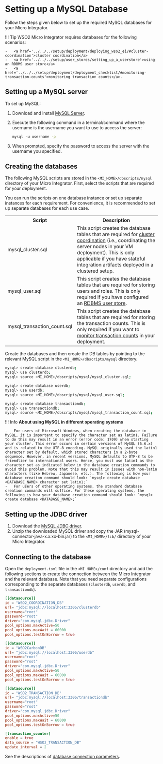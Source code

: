 
# Setting up a MySQL Database

Follow the steps given below to set up the required MySQL databases for your Micro Integrator.

!!! Tip
	WSO2 Micro Integrator requires databases for the following scenarios: 
	
	-	<a href='../../../setup/deployment/deploying_wso2_ei/#cluster-coordination'>cluster coordination</a>
	-	<a href='../../../setup/user_stores/setting_up_a_userstore'>using an RDBMS user store</a>
	-	<a href='../../../setup/deployment/deployment_checklist/#monitoring-transaction-counts'>monitoring transaction counts</a>.

## Setting up a MySQL server

To set up MySQL:

1. Download and install [MySQL Server](http://dev.mysql.com/downloads/).
2. Execute the following command in a terminal/command where the username is the username you want to use to access the server:

	 ```bash
	 mysql -u username -p
	 ```

3. When prompted, specify the password to access the server with the username you specified.

## Creating the databases

The following MySQL scripts are stored in the `<MI_HOME>/dbscripts/mysql` directory of your Micro Integrator. First, select the scripts that are required for your deployment.

You can run the scripts on one database instance or set up separate instances for each requirement. For convenience, it is recommended to set up separate databases for each use case.

<table>
	<tr>
		<th>Script</th>
		<th>Description</th>
	</tr>
	<tr>
		<td>mysql_cluster.sql</td>
		<td>This script creates the database tables that are required for <a href='../../../setup/deployment/deploying_wso2_ei/#cluster-coordination'>cluster coordination</a> (i.e., coordinating the server nodes in your VM deployment). This is only applicable if you have stateful integration artifacts deployed in a clustered setup.
		</td>
	</tr>
	<tr>
		<td>mysql_user.sql</td>
		<td>This script creates the database tables that are required for storing users and roles. This is only required if you have configured an <a href='../../../setup/user_stores/setting_up_a_userstore'>RDBMS user store</a>.</td>
	</tr>
	<tr>
		<td>mysql_transaction_count.sql</td>
		<td>This script creates the database tables that are required for storing the transaction counts. This is only required if you want to <a href='../../../setup/deployment/deployment_checklist/#monitoring-transaction-counts'>monitor transaction counts</a> in your deployment.</td>
	</tr>
</table>

Create the databases and then create the DB tables by pointing to the relevant MySQL script in the `<MI_HOME>/dbscripts/mysql` directory.

```bash tab='Cluster Coordination DB'
mysql> create database clusterdb;
mysql> use clusterdb;
mysql> source <MI_HOME>/dbscripts/mysql/mysql_cluster.sql;
```

```bash tab='User Store DB'
mysql> create database userdb;
mysql> use userdb;
mysql> source <MI_HOME>/dbscripts/mysql/mysql_user.sql;
```

```bash tab='Transaction Counter DB'
mysql> create database transactiondb;
mysql> use transactiondb;
mysql> source <MI_HOME>/dbscripts/mysql/mysql_transaction_count.sql;
```

!!! Info
	**About using MySQL in different operating systems**

	-	For users of Microsoft Windows, when creating the database in MySQL, it is important to specify the character set as latin1. Failure to do this may result in an error (error code: 1709) when starting your cluster. This error occurs in certain versions of MySQL (5.6.x) and is related to the UTF-8 encoding. MySQL originally used the latin1 character set by default, which stored characters in a 2-byte sequence. However, in recent versions, MySQL defaults to UTF-8 to be friendlier to international users. Hence, you must use latin1 as the character set as indicated below in the database creation commands to avoid this problem. Note that this may result in issues with non-latin characters (like Hebrew, Japanese, etc.). The following is how your database creation command should look: `mysql> create database <DATABASE_NAME> character set latin1;`
	-	For users of other operating systems, the standard database creation commands will suffice. For these operating systems, the following is how your database creation command should look: `mysql> create database <DATABASE_NAME>;`

## Setting up the JDBC driver

1. Download the [MySQL JDBC driver](http://dev.mysql.com/downloads/connector/j/).
2. Unzip the downloaded MySQL driver and copy the JAR (mysql-connector-java-x.x.xx-bin.jar) to the `<MI_HOME>/lib/` directory of your Micro Integrator.

## Connecting to the database

Open the `deployment.toml` file in the `<MI_HOME>/conf` directory and add the following sections to create the connection between the Micro Integrator and the relevant database. Note that you need separate configurations corresponding to the separate databases (`clusterdb`, `userdb`, and `transactiondb`).

```toml tab='Cluster Coordination Connection'
[[datasource]]
id = "WSO2_COORDINATION_DB"
url= "jdbc:mysql://localhost:3306/clusterdb"
username="root"
password="root"
driver="com.mysql.jdbc.Driver"
pool_options.maxActive=50
pool_options.maxWait = 60000
pool_options.testOnBorrow = true
```

```toml tab='User Store DB Connection'
[[datasource]]
id = "WSO2CarbonDB"
url= "jdbc:mysql://localhost:3306/userdb"
username="root"
password="root"
driver="com.mysql.jdbc.Driver"
pool_options.maxActive=50
pool_options.maxWait = 60000
pool_options.testOnBorrow = true
```

```toml tab='Transaction Counter DB Connection'
[[datasource]]
id = "WSO2_TRANSACTION_DB"
url= "jdbc:mysql://localhost:3306/transactiondb"
username="root"
password="root"
driver="com.mysql.jdbc.Driver"
pool_options.maxActive=50
pool_options.maxWait = 60000
pool_options.testOnBorrow = true

[transaction_counter]
enable = true
data_source = "WSO2_TRANSACTION_DB"
update_interval = 2
```

See the descriptions of [database connection parameters](../../../references/config-catalog/#database-connection).
